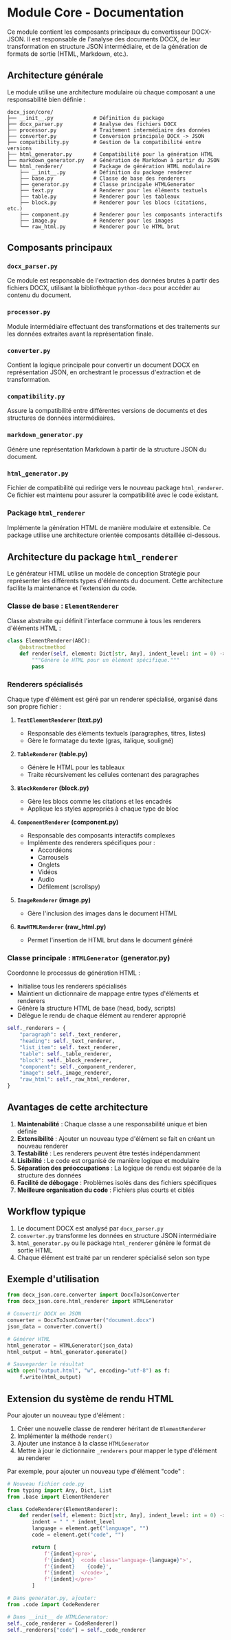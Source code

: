 # Module Core - Documentation

Ce module contient les composants principaux du convertisseur DOCX-JSON. Il est responsable de l'analyse des documents DOCX, de leur transformation en structure JSON intermédiaire, et de la génération de formats de sortie (HTML, Markdown, etc.).

## Architecture générale

Le module utilise une architecture modulaire où chaque composant a une responsabilité bien définie :

```
docx_json/core/
├── __init__.py             # Définition du package
├── docx_parser.py          # Analyse des fichiers DOCX
├── processor.py            # Traitement intermédiaire des données
├── converter.py            # Conversion principale DOCX -> JSON
├── compatibility.py        # Gestion de la compatibilité entre versions
├── html_generator.py       # Compatibilité pour la génération HTML
├── markdown_generator.py   # Génération de Markdown à partir du JSON
└── html_renderer/          # Package de génération HTML modulaire
    ├── __init__.py         # Définition du package renderer
    ├── base.py             # Classe de base des renderers
    ├── generator.py        # Classe principale HTMLGenerator
    ├── text.py             # Renderer pour les éléments textuels
    ├── table.py            # Renderer pour les tableaux
    ├── block.py            # Renderer pour les blocs (citations, etc.)
    ├── component.py        # Renderer pour les composants interactifs
    ├── image.py            # Renderer pour les images
    └── raw_html.py         # Renderer pour le HTML brut
```

## Composants principaux

### `docx_parser.py`

Ce module est responsable de l'extraction des données brutes à partir des fichiers DOCX, utilisant la bibliothèque `python-docx` pour accéder au contenu du document.

### `processor.py`

Module intermédiaire effectuant des transformations et des traitements sur les données extraites avant la représentation finale.

### `converter.py`

Contient la logique principale pour convertir un document DOCX en représentation JSON, en orchestrant le processus d'extraction et de transformation.

### `compatibility.py`

Assure la compatibilité entre différentes versions de documents et des structures de données intermédiaires.

### `markdown_generator.py`

Génère une représentation Markdown à partir de la structure JSON du document.

### `html_generator.py`

Fichier de compatibilité qui redirige vers le nouveau package `html_renderer`. Ce fichier est maintenu pour assurer la compatibilité avec le code existant.

### Package `html_renderer`

Implémente la génération HTML de manière modulaire et extensible. Ce package utilise une architecture orientée composants détaillée ci-dessous.

## Architecture du package `html_renderer`

Le générateur HTML utilise un modèle de conception Stratégie pour représenter les différents types d'éléments du document. Cette architecture facilite la maintenance et l'extension du code.

### Classe de base : `ElementRenderer`

Classe abstraite qui définit l'interface commune à tous les renderers d'éléments HTML :

```python
class ElementRenderer(ABC):
    @abstractmethod
    def render(self, element: Dict[str, Any], indent_level: int = 0) -> List[str]:
        """Génère le HTML pour un élément spécifique."""
        pass
```

### Renderers spécialisés

Chaque type d'élément est géré par un renderer spécialisé, organisé dans son propre fichier :

1. **`TextElementRenderer` (text.py)**
   - Responsable des éléments textuels (paragraphes, titres, listes)
   - Gère le formatage du texte (gras, italique, souligné)

2. **`TableRenderer` (table.py)**
   - Génère le HTML pour les tableaux
   - Traite récursivement les cellules contenant des paragraphes

3. **`BlockRenderer` (block.py)**
   - Gère les blocs comme les citations et les encadrés
   - Applique les styles appropriés à chaque type de bloc

4. **`ComponentRenderer` (component.py)**
   - Responsable des composants interactifs complexes
   - Implémente des renderers spécifiques pour :
     - Accordéons
     - Carrousels
     - Onglets
     - Vidéos
     - Audio
     - Défilement (scrollspy)

5. **`ImageRenderer` (image.py)**
   - Gère l'inclusion des images dans le document HTML

6. **`RawHTMLRenderer` (raw_html.py)**
   - Permet l'insertion de HTML brut dans le document généré

### Classe principale : `HTMLGenerator` (generator.py)

Coordonne le processus de génération HTML :

- Initialise tous les renderers spécialisés
- Maintient un dictionnaire de mappage entre types d'éléments et renderers
- Génère la structure HTML de base (head, body, scripts)
- Délègue le rendu de chaque élément au renderer approprié

```python
self._renderers = {
    "paragraph": self._text_renderer,
    "heading": self._text_renderer,
    "list_item": self._text_renderer,
    "table": self._table_renderer,
    "block": self._block_renderer,
    "component": self._component_renderer,
    "image": self._image_renderer,
    "raw_html": self._raw_html_renderer,
}
```

## Avantages de cette architecture

1. **Maintenabilité** : Chaque classe a une responsabilité unique et bien définie
2. **Extensibilité** : Ajouter un nouveau type d'élément se fait en créant un nouveau renderer
3. **Testabilité** : Les renderers peuvent être testés indépendamment
4. **Lisibilité** : Le code est organisé de manière logique et modulaire
5. **Séparation des préoccupations** : La logique de rendu est séparée de la structure des données
6. **Facilité de débogage** : Problèmes isolés dans des fichiers spécifiques
7. **Meilleure organisation du code** : Fichiers plus courts et ciblés

## Workflow typique

1. Le document DOCX est analysé par `docx_parser.py`
2. `converter.py` transforme les données en structure JSON intermédiaire
3. `html_generator.py` ou le package `html_renderer` génère le format de sortie HTML
4. Chaque élément est traité par un renderer spécialisé selon son type

## Exemple d'utilisation

```python
from docx_json.core.converter import DocxToJsonConverter
from docx_json.core.html_renderer import HTMLGenerator

# Convertir DOCX en JSON
converter = DocxToJsonConverter("document.docx")
json_data = converter.convert()

# Générer HTML
html_generator = HTMLGenerator(json_data)
html_output = html_generator.generate()

# Sauvegarder le résultat
with open("output.html", "w", encoding="utf-8") as f:
    f.write(html_output)
```

## Extension du système de rendu HTML

Pour ajouter un nouveau type d'élément :

1. Créer une nouvelle classe de renderer héritant de `ElementRenderer`
2. Implémenter la méthode `render()`
3. Ajouter une instance à la classe `HTMLGenerator`
4. Mettre à jour le dictionnaire `_renderers` pour mapper le type d'élément au renderer

Par exemple, pour ajouter un nouveau type d'élément "code" :

```python
# Nouveau fichier code.py
from typing import Any, Dict, List
from .base import ElementRenderer

class CodeRenderer(ElementRenderer):
    def render(self, element: Dict[str, Any], indent_level: int = 0) -> List[str]:
        indent = " " * indent_level
        language = element.get("language", "")
        code = element.get("code", "")

        return [
            f'{indent}<pre>',
            f'{indent}  <code class="language-{language}">',
            f'{indent}    {code}',
            f'{indent}  </code>',
            f'{indent}</pre>'
        ]

# Dans generator.py, ajouter:
from .code import CodeRenderer

# Dans __init__ de HTMLGenerator:
self._code_renderer = CodeRenderer()
self._renderers["code"] = self._code_renderer
```